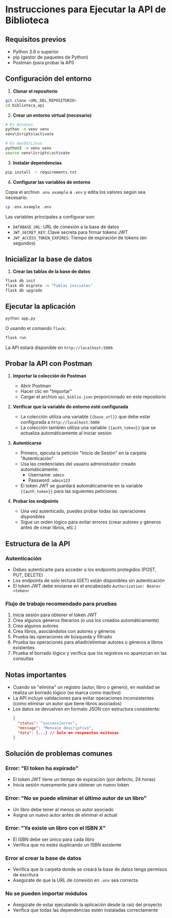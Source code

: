 # Instrucciones para Ejecutar la API de Biblioteca

## Requisitos previos
- Python 3.8 o superior
- pip (gestor de paquetes de Python)
- Postman (para probar la API)

## Configuración del entorno

1. **Clonar el repositorio**

```bash
git clone <URL_DEL_REPOSITORIO>
cd biblioteca_api
```

2. **Crear un entorno virtual (necesario)**

```bash
# En Windows
python -m venv venv
venv\Scripts\activate

# En macOS/Linux
python3 -m venv venv
source venv\Scripts\activate
```

3. **Instalar dependencias**

```bash
pip install -r requirements.txt
```

4. **Configurar las variables de entorno**

Copia el archivo `.env.example` a `.env` y edita los valores según sea necesario:

```bash
cp .env.example .env
```

Las variables principales a configurar son:
- `DATABASE_URL`: URL de conexión a la base de datos
- `JWT_SECRET_KEY`: Clave secreta para firmar tokens JWT
- `JWT_ACCESS_TOKEN_EXPIRES`: Tiempo de expiración de tokens (en segundos)

## Inicializar la base de datos

1. **Crear las tablas de la base de datos**

```bash
flask db init
flask db migrate -m "Tablas iniciales"
flask db upgrade
```

## Ejecutar la aplicación

```bash
python app.py
```

O usando el comando `flask`:

```bash
flask run
```

La API estará disponible en `http://localhost:5000`.

## Probar la API con Postman

1. **Importar la colección de Postman**
   - Abrir Postman
   - Hacer clic en "Importar"
   - Cargar el archivo `api_biblio.json` proporcionado en este repositorio

2. **Verificar que la variable de entorno esté configurada**
   - La colección utiliza una variable `{{base_url}}` que debe estar configurada a `http://localhost:5000`
   - La colección también utiliza una variable `{{auth_token}}` que se actualiza automáticamente al iniciar sesión

3. **Autenticarse**
   - Primero, ejecuta la petición "Inicio de Sesión" en la carpeta "Autenticación"
   - Usa las credenciales del usuario administrador creado automáticamente:
     - Username: `admin`
     - Password: `admin123`
   - El token JWT se guardará automáticamente en la variable `{{auth_token}}` para las siguientes peticiones

4. **Probar los endpoints**
   - Una vez autenticado, puedes probar todas las operaciones disponibles
   - Sigue un orden lógico para evitar errores (crear autores y géneros antes de crear libros, etc.)

## Estructura de la API

### Autenticación
- Debes autenticarte para acceder a los endpoints protegidos (POST, PUT, DELETE)
- Los endpoints de solo lectura (GET) están disponibles sin autenticación
- El token JWT debe enviarse en el encabezado `Authorization: Bearer <token>`

### Flujo de trabajo recomendado para pruebas
1. Inicia sesión para obtener el token JWT
2. Crea algunos géneros literarios (o usa los creados automáticamente)
3. Crea algunos autores
4. Crea libros, asociándolos con autores y géneros
5. Prueba las operaciones de búsqueda y filtrado
6. Prueba las operaciones para añadir/eliminar autores o géneros a libros existentes
7. Prueba el borrado lógico y verifica que los registros no aparezcan en las consultas

## Notas importantes
- Cuando se "elimina" un registro (autor, libro o género), en realidad se realiza un borrado lógico (se marca como inactivo)
- La API incluye validaciones para evitar operaciones inconsistentes (como eliminar un autor que tiene libros asociados)
- Los datos se devuelven en formato JSON con estructura consistente:
  ```json
  {
    "status": "success|error",
    "message": "Mensaje descriptivo",
    "data": {...} // Solo en respuestas exitosas
  }
  ```

## Solución de problemas comunes

### Error: "El token ha expirado"
- El token JWT tiene un tiempo de expiración (por defecto, 24 horas)
- Inicia sesión nuevamente para obtener un nuevo token

### Error: "No se puede eliminar el último autor de un libro"
- Un libro debe tener al menos un autor asociado
- Asigna un nuevo autor antes de eliminar el actual

### Error: "Ya existe un libro con el ISBN X"
- El ISBN debe ser único para cada libro
- Verifica que no estés duplicando un ISBN existente

### Error al crear la base de datos
- Verifica que la carpeta donde se creará la base de datos tenga permisos de escritura
- Asegúrate de que la URL de conexión en `.env` sea correcta

### No se pueden importar módulos
- Asegúrate de estar ejecutando la aplicación desde la raíz del proyecto
- Verifica que todas las dependencias estén instaladas correctamente

